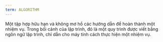 ```yaml
---
term: ALGORITHM
---
```


Một tập hợp hữu hạn và không mơ hồ các hướng dẫn để hoàn thành một nhiệm vụ. Trong bối cảnh của lập trình, đó là một quy trình được viết bằng ngôn ngữ lập trình, chỉ dẫn cho máy tính cách thực hiện một nhiệm vụ.